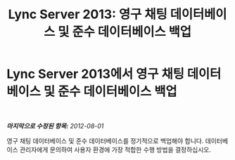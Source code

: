 ﻿---
title: 'Lync Server 2013: 영구 채팅 데이터베이스 및 준수 데이터베이스 백업'
TOCTitle: 영구 채팅 데이터베이스 및 준수 데이터베이스 백업
ms:assetid: 0950e1a9-5a53-4d4a-bf3a-e57ae1225b69
ms:mtpsurl: https://technet.microsoft.com/ko-kr/library/JJ215872(v=OCS.15)
ms:contentKeyID: 49302744
ms.date: 08/10/2015
mtps_version: v=OCS.15
ms.translationtype: HT
---

# Lync Server 2013에서 영구 채팅 데이터베이스 및 준수 데이터베이스 백업

 

_**마지막으로 수정된 항목:** 2012-08-01_

영구 채팅 데이터베이스 및 준수 데이터베이스를 정기적으로 백업해야 합니다. 데이터베이스 관리자에게 문의하여 사용자 환경에 가장 적합한 수행 방법을 결정하십시오.

